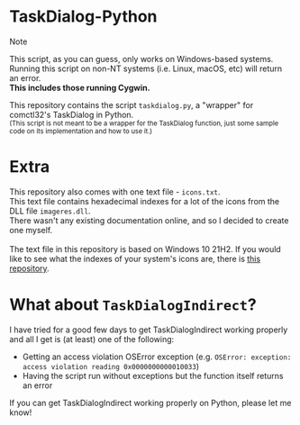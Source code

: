 # TaskDialog-Python

> [!NOTE]
> This script, as you can guess, only works on Windows-based systems. <br>
> Running this script on non-NT systems (i.e. Linux, macOS, etc) will return an error. <br>
> **This includes those running Cygwin.**

This repository contains the script `taskdialog.py`, a "wrapper" for comctl32's TaskDialog in Python. <br>
<sup>(This script is not meant to be a wrapper for the TaskDialog function, just some sample code on its implementation and how to use it.)</sup> <br>

# Extra
This repository also comes with one text file - `icons.txt`. <br>
This text file contains hexadecimal indexes for a lot of the icons from the DLL file `imageres.dll`. <br>
There wasn't any existing documentation online, and so I decided to create one myself. <br>
<br>
The text file in this repository is based on Windows 10 21H2. If you would like to see what the indexes of your system's icons are, there is [this repository](https://github.com/commandcontrolQ/getwinicons). <br>

# What about `TaskDialogIndirect`?
I have tried for a good few days to get TaskDialogIndirect working properly and all I get is (at least) one of the following:
- Getting an access violation OSError exception (e.g. `OSError: exception: access violation reading 0x0000000000010033`)
- Having the script run without exceptions but the function itself returns an error

If you can get TaskDialogIndirect working properly on Python, please let me know!
